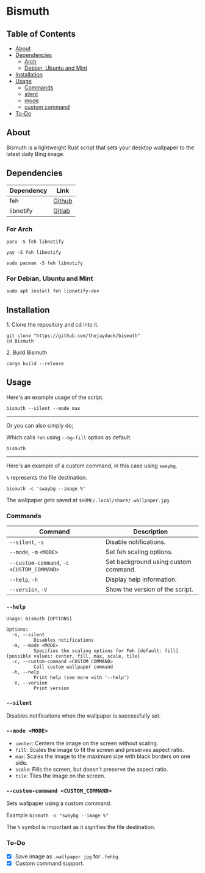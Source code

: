 # Bismuth

## Table of Contents

- [About](#about)
- [Dependencies](#dependencies)
  - [Arch](#for-arch)
  - [Debian, Ubuntu and Mint](#for-debian-ubuntu-and-mint)
- [Installation](#installation)
- [Usage](#usage)
  - [Commands](#commands)
  - [silent](#silent)
  - [mode](#mode-mode)
  - [custom command](#custom-command-custom_command)
- [To-Do](#to-do)

## About
Bismuth is a lightweight Rust script that sets your desktop wallpaper to the latest daily Bing image. 

## Dependencies
|Dependency|Link                                              |
|----------|--------------------------------------------------|
|feh       |[Github](https://github.com/derf/feh)             |
|libnotify |[Gitlab](https://gitlab.gnome.org/GNOME/libnotify)|

### For Arch
```
paru -S feh libnotify
```
```
yay -S feh libnotify
```
```
sudo pacman -S feh libnotify
```

### For Debian, Ubuntu and Mint
```
sudo apt install feh libnotify-dev
```

## Installation
1\. Clone the repository and cd into it.
```
git clone "https://github.com/thejayduck/bismuth"
cd Bismuth
```
2\. Build Bismuth
```
cargo build --release
```

## Usage
Here's an example usage of the script.
```
bismuth --silent --mode max
```

---

Or you can also simply do;

Which calls `feh` using `--bg-fill` option as default.
```
bismuth
```

---

Here's an example of a custom command, in this case using `swaybg`.

`%` represents the file destination.
```
bismuth -c 'swaybg --image %'
```

The wallpaper gets saved at `$HOME/.local/share/.wallpaper.jpg`.

### Commands
| Command                                      | Description                                |
|----------------------------------------------|--------------------------------------------|
| `--silent`, `-s`                             | Disable notifications.                     |
| `--mode`, `-m` `<MODE>`                      | Set feh scaling options.                   |
| `--custom-command`, `-c` `<CUSTOM_COMMAND>`  | Set background using custom command.       |
| `--help`, `-h`                               | Display help information.                  |
| `--version`, `-V`                            | Show the version of the script.            |

### `--help`
```
Usage: bismuth [OPTIONS]

Options:
  -s, --silent
          Disables notifications
  -m, --mode <MODE>
          Specifies the scaling options for Feh [default: fill] [possible values: center, fill, max, scale, tile]
  -c, --custom-command <CUSTOM_COMMAND>
          Call custom wallpaper command
  -h, --help
          Print help (see more with '--help')
  -V, --version
          Print version
```

### `--silent`
Disables notifications when the wallpaper is successfully set.

### `--mode <MODE>`
- `center`: Centers the image on the screen without scaling.
- `fill`: Scales the image to fit the screen and preserves aspect ratio.
- `max`: Scales the image to the maximum size with black borders on one side.
- `scale`: Fills the screen, but doesn't preserve the aspect ratio.
- `tile`: Tiles the image on the screen.

### `--custom-command <CUSTOM_COMMAND>`
Sets wallpaper using a custom command.

Example `bismuth -c "swaybg --image %"` 

The `%` symbol is important as it signifies the file destination.

### To-Do
- [x] Save image as `.wallpaper.jpg` for `.fehbg`.
- [x] Custom command support.